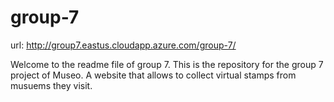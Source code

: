 # group-7
url: http://group7.eastus.cloudapp.azure.com/group-7/

Welcome to the readme file of group 7. This is the repository for the group 7 project of Museo. A website that allows to collect virtual stamps from musuems they visit. 
